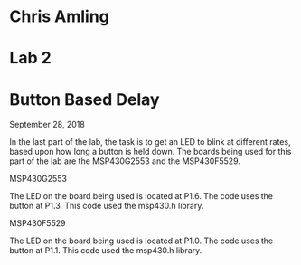 # Chris Amling
# Lab 2
# Button Based Delay
September 28, 2018

In the last part of the lab, the task is to get an LED to blink at different rates, based upon how long a button is held down. The boards being used for this part of the lab are the MSP430G2553 and the MSP430F5529.

MSP430G2553

The LED on the board being used is located at P1.6. The code uses the button at P1.3. This code used the msp430.h library.

MSP430F5529

The LED on the board being used is located at P1.0. The code uses the button at P1.1. This code used the msp430.h library.
